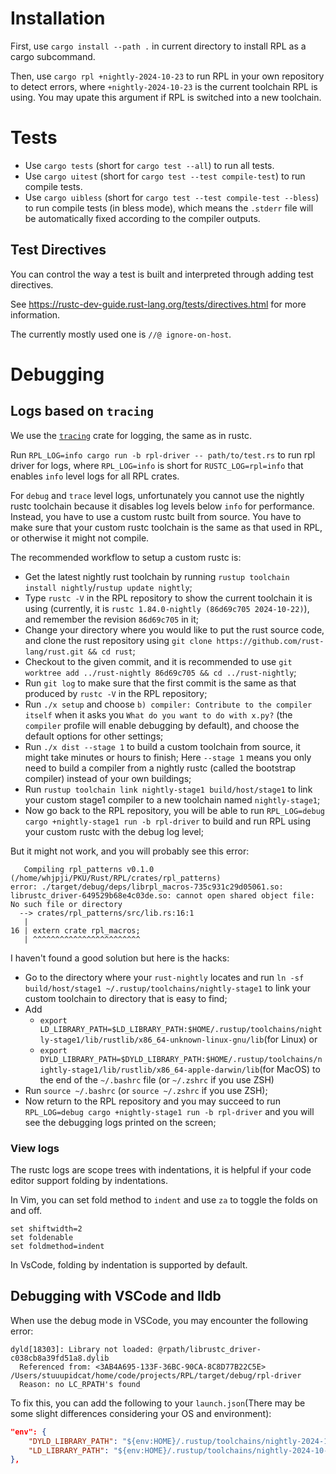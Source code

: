 # Installation

First, use `cargo install --path .` in current directory to install RPL as a cargo subcommand.

Then, use `cargo rpl +nightly-2024-10-23` to run RPL in your own repository to detect errors, where `+nightly-2024-10-23` is the current toolchain RPL is using. You may upate this argument if RPL is switched into a new toolchain.

# Tests

-   Use `cargo tests` (short for `cargo test --all`) to run all tests.
-   Use `cargo uitest` (short for `cargo test --test compile-test`) to run compile tests.
-   Use `cargo uibless` (short for `cargo test --test compile-test --bless`) to run compile tests (in bless mode), which means the `.stderr` file will be automatically fixed according to the compiler outputs.

## Test Directives

You can control the way a test is built and interpreted through adding test directives.

See <https://rustc-dev-guide.rust-lang.org/tests/directives.html> for more information.

The currently mostly used one is `//@ ignore-on-host`.

# Debugging

## Logs based on `tracing`

We use the [`tracing`](https://docs.rs/tracing/latest/tracing/) crate for logging, the same as in rustc.

Run `RPL_LOG=info cargo run -b rpl-driver -- path/to/test.rs` to run rpl driver for logs, where `RPL_LOG=info` is short for `RUSTC_LOG=rpl=info` that enables `info` level logs for all RPL crates.

For `debug` and `trace` level logs, unfortunately you cannot use the nightly rustc toolchain because it disables log levels below `info` for performance. Instead, you have to use a custom rustc built from source. You have to make sure that your custom rustc toolchain is the same as that used in RPL, or otherwise it might not compile.

The recommended workflow to setup a custom rustc is:

-   Get the latest nightly rust toolchain by running `rustup toolchain install nightly`/`rustup update nightly`;
-   Type `rustc -V` in the RPL repository to show the current toolchain it is using (currently, it is `rustc 1.84.0-nightly (86d69c705 2024-10-22)`), and remember the revision `86d69c705` in it;
-   Change your directory where you would like to put the rust source code, and clone the rust repository using `git clone https://github.com/rust-lang/rust.git && cd rust`;
-   Checkout to the given commit, and it is recommended to use `git worktree add ../rust-nightly 86d69c705 && cd ../rust-nightly`;
-   Run `git log` to make sure that the first commit is the same as that produced by `rustc -V` in the RPL repository;
-   Run `./x setup` and choose `b) compiler: Contribute to the compiler itself` when it asks you `What do you want to do with x.py?` (the `compiler` profile will enable debugging by default), and choose the default options for other settings;
-   Run `./x dist --stage 1` to build a custom toolchain from source, it might take minutes or hours to finish; Here `--stage 1` means you only need to build a compiler from a nightly rustc (called the bootstrap compiler) instead of your own buildings;
-   Run `rustup toolchain link nightly-stage1 build/host/stage1` to link your custom stage1 compiler to a new toolchain named `nightly-stage1`;
-   Now go back to the RPL repository, you will be able to run `RPL_LOG=debug cargo +nightly-stage1 run -b rpl-driver` to build and run RPL using your custom rustc with the debug log level;

But it might not work, and you will probably see this error:

```
   Compiling rpl_patterns v0.1.0 (/home/whjpji/PKU/Rust/RPL/crates/rpl_patterns)
error: ./target/debug/deps/librpl_macros-735c931c29d05061.so: librustc_driver-649529b68e4c03de.so: cannot open shared object file: No such file or directory
  --> crates/rpl_patterns/src/lib.rs:16:1
   |
16 | extern crate rpl_macros;
   | ^^^^^^^^^^^^^^^^^^^^^^^^
```

I haven't found a good solution but here is the hacks:

-   Go to the directory where your `rust-nightly` locates and run `ln -sf build/host/stage1 ~/.rustup/toolchains/nightly-stage1` to link your custom toolchain to directory that is easy to find;
-   Add
    -   `export LD_LIBRARY_PATH=$LD_LIBRARY_PATH:$HOME/.rustup/toolchains/nightly-stage1/lib/rustlib/x86_64-unknown-linux-gnu/lib`(for Linux) or
    -   `export DYLD_LIBRARY_PATH=$DYLD_LIBRARY_PATH:$HOME/.rustup/toolchains/nightly-stage1/lib/rustlib/x86_64-apple-darwin/lib`(for MacOS)
        to the end of the `~/.bashrc` file (or `~/.zshrc` if you use ZSH)
-   Run `source ~/.bashrc` (or `source ~/.zshrc` if you use ZSH);
-   Now return to the RPL repository and you may succeed to run `RPL_LOG=debug cargo +nightly-stage1 run -b rpl-driver` and you will see the debugging logs printed on the screen;

### View logs

The rustc logs are scope trees with indentations, it is helpful if your code editor support folding by indentations.

In Vim, you can set fold method to `indent` and use `za` to toggle the folds on and off.
```vim
set shiftwidth=2
set foldenable
set foldmethod=indent
```

In VsCode, folding by indentation is supported by default.

## Debugging with VSCode and lldb

When use the debug mode in VSCode, you may encounter the following error:

```
dyld[18303]: Library not loaded: @rpath/librustc_driver-c038cb8a39fd51a8.dylib
  Referenced from: <3AB4A695-133F-36BC-90CA-8C8D77B22C5E> /Users/stuuupidcat/home/code/projects/RPL/target/debug/rpl-driver
  Reason: no LC_RPATH's found
```

To fix this, you can add the following to your `launch.json`(There may be some slight differences considering your OS and environment):

```json
"env": {
    "DYLD_LIBRARY_PATH": "${env:HOME}/.rustup/toolchains/nightly-2024-10-23-aarch64-apple-darwin/lib",
    "LD_LIBRARY_PATH": "${env:HOME}/.rustup/toolchains/nightly-2024-10-23-aarch64-unknown-linux-gnu/lib"
},
```
